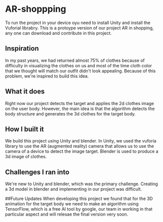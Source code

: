 # AR-shoppping
To run the project in your device oyu need to install Unity and install the Vuforial librabry.
This is a protoype version of our project AR in shopping, any one can download and contribute in this project.

## Inspiration
In my past years, we had returned almost 75% of clothes because of difficulty in visualizing the clothes on us and most of the time cloth color that we thought will match our outfit didn't look appealing. Because of this problem, we're inspired to build this idea. 

## What it does
Right now our project detects the target and applies the 2d clothes image on the user body. However, the main idea is that the algorithm detects the body structure and generates the 3d clothes for the target body. 

## How I built it
We build this project using Unity and blender. In Unity, we used the vuforia library to use the AR (augmented reality) camera that allows us to use the camera of a device to detect the image target. Blender is used to produce a 3d image of clothes.

## Challenges I ran into 
We're new to Unity and blender, which was the primary challenge. Creating a 3d model in blender and implementing in our project was difficult. 

##Future Updates
When developing this project we found that for the 3D animation for the target body we need to make an algorithm using TensorFlow, which is a free AI tool by google, our team in working in that particular aspect and will relesae the final version very soon.
